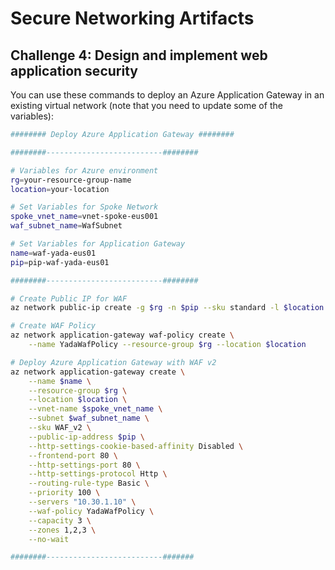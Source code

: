 # Secure Networking Artifacts
## Challenge 4: Design and implement web application security

You can use these commands to deploy an Azure Application Gateway in an existing virtual network (note that you need to update some of the variables):

```bash
######## Deploy Azure Application Gateway ########

########--------------------------########

# Variables for Azure environment
rg=your-resource-group-name
location=your-location

# Set Variables for Spoke Network
spoke_vnet_name=vnet-spoke-eus001
waf_subnet_name=WafSubnet

# Set Variables for Application Gateway
name=waf-yada-eus01
pip=pip-waf-yada-eus01

########--------------------------########

# Create Public IP for WAF
az network public-ip create -g $rg -n $pip --sku standard -l $location

# Create WAF Policy
az network application-gateway waf-policy create \
    --name YadaWafPolicy --resource-group $rg --location $location

# Deploy Azure Application Gateway with WAF v2
az network application-gateway create \
    --name $name \
    --resource-group $rg \
    --location $location \
    --vnet-name $spoke_vnet_name \
    --subnet $waf_subnet_name \
    --sku WAF_v2 \
    --public-ip-address $pip \
    --http-settings-cookie-based-affinity Disabled \
    --frontend-port 80 \
    --http-settings-port 80 \
    --http-settings-protocol Http \
    --routing-rule-type Basic \
    --priority 100 \
    --servers "10.30.1.10" \
    --waf-policy YadaWafPolicy \
    --capacity 3 \
    --zones 1,2,3 \
    --no-wait

########--------------------------#######